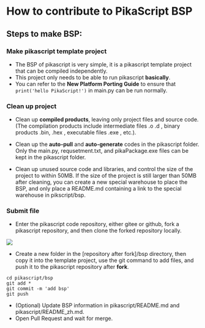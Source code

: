 # How to contribute to PikaScript BSP
## Steps to make BSP:
### Make pikascript template project
- The BSP of pikascript is very simple, it is a pikascript template project that can be compiled independently.
- This project only needs to be able to run pikascript **basically**.
- You can refer to the **New Platform Porting Guide** to ensure that `print('hello PikaScript!')` in main.py can be run normally.

### Clean up project

- Clean up **compiled products**, leaving only project files and source code. (The compilation products include intermediate files .o .d , binary products .bin, .hex , executable files .exe , etc.).

- Clean up the **auto-pull** and **auto-generate** codes in the pikascript folder. Only the main.py, requsetment.txt, and pikaPackage.exe files can be kept in the pikascript folder.

- Clean up unused source code and libraries, and control the size of the project to within 50MB. If the size of the project is still larger than 50MB after cleaning, you can create a new special warehouse to place the BSP, and only place a README.md containing a link to the special warehouse in pikscript/bsp.

### Submit file

- Enter the pikascript code repository, either gitee or github, fork a pikascript repository, and then clone the forked repository locally.

![](assets/1638664526181-09b00c29-fc72-429a-bb99-3f009eae141e.png)

- Create a new folder in the [repository after fork]/bsp directory, then copy it into the template project, use the git command to add files, and push it to the pikascript repository after **fork**.
  
```shell
cd pikascript/bsp
git add *
git commit -m 'add bsp'
git push
````

- (Optional) Update BSP information in pikascript/README.md and pikascript/README_zh.md.
- Open Pull Request and wait for merge.

